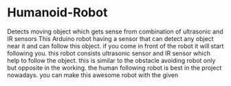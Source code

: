# Humanoid-Robot
Detects moving object which gets sense from combination of ultrasonic and IR sensors
This Arduino robot having a sensor that can detect any object near it and can follow this object. if you come in front of the robot it will start following you. this robot consists ultrasonic sensor and IR sensor which help to follow the object. this is similar to the obstacle avoiding robot only but opposite in the working. the human following robot is best in the project nowadays. you can make this awesome robot with the given
